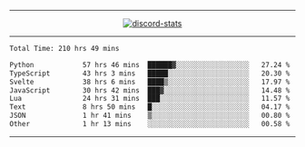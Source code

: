 <a href="https://www.github.com/ripavoid" target="_blank" rel="noreferrer">

-------

<div align='center'>
    <a href='https://discordapp.com/users/825178146797518881'>
        <img align='center' alt='discord-stats' src='https://api.discord-status.me/825178146797518881?nitro&boost=4&gradient=%231e0b1a%2C%23000000%2C%23000000%2C%23160316'></img>
    </a>
</div>

-------

<!--START_SECTION:waka-->

```txt
Total Time: 210 hrs 49 mins

Python            57 hrs 46 mins  ██████▓░░░░░░░░░░░░░░░░░░   27.24 %
TypeScript        43 hrs 3 mins   █████░░░░░░░░░░░░░░░░░░░░   20.30 %
Svelte            38 hrs 6 mins   ████▒░░░░░░░░░░░░░░░░░░░░   17.97 %
JavaScript        30 hrs 42 mins  ███▓░░░░░░░░░░░░░░░░░░░░░   14.48 %
Lua               24 hrs 31 mins  ███░░░░░░░░░░░░░░░░░░░░░░   11.57 %
Text              8 hrs 50 mins   █░░░░░░░░░░░░░░░░░░░░░░░░   04.17 %
JSON              1 hr 41 mins    ▒░░░░░░░░░░░░░░░░░░░░░░░░   00.80 %
Other             1 hr 13 mins    ░░░░░░░░░░░░░░░░░░░░░░░░░   00.58 %
```

<!--END_SECTION:waka-->

-------
